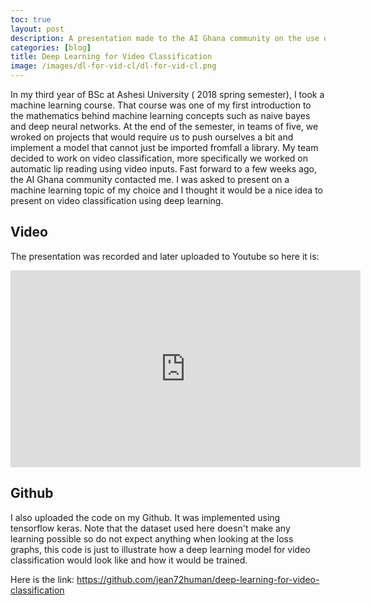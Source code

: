 ```yaml
---
toc: true
layout: post
description: A presentation made to the AI Ghana community on the use of deep learning for video classification.
categories: [blog]
title: Deep Learning for Video Classification
image: /images/dl-for-vid-cl/dl-for-vid-cl.png
---
```


In my third year of BSc at Ashesi University ( 2018 spring semester), I took a machine learning course. That course was one of my first introduction to the mathematics behind machine learning concepts such as naive bayes and deep neural networks. At the end of the semester, in teams of five, we wroked on projects that would require us to push ourselves a bit and implement a model that cannot just be imported fromfall a library. My team decided to work on video classification, more specifically we worked on automatic lip reading using video inputs. Fast forward to a few weeks ago, the AI Ghana community contacted me. I was asked to present on a machine learning topic of my choice and I thought it would be a nice idea to present on video classification using deep learning. 

## Video

The presentation was recorded and later uploaded to Youtube so here it is:

<iframe width="560" height="315" src="https://www.youtube.com/embed/x2RG0lpzo1c" frameborder="0" allow="accelerometer; autoplay; clipboard-write; encrypted-media; gyroscope; picture-in-picture" allowfullscreen></iframe>

## Github

I also uploaded the code on my Github. It was implemented using tensorflow keras. Note that the dataset used here doesn't make any learning possible so do not expect anything when looking at the loss graphs, this code is just to illustrate how a deep learning model for video classification would look like and how it would be trained.

Here is the link: https://github.com/jean72human/deep-learning-for-video-classification
